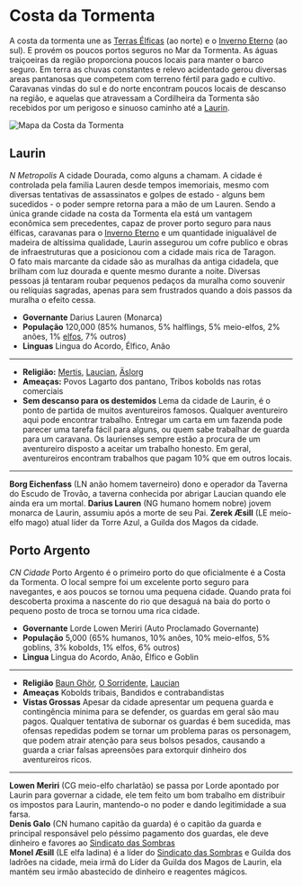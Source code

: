 # Costa da Tormenta
A costa da tormenta une as [Terras Élficas](./Terras%20Elficas.md) (ao norte) e o [Inverno Eterno](./Inverno%20Eterno.md) (ao sul). E provém os poucos portos seguros no Mar da Tormenta. As águas traiçoeiras da região proporciona poucos locais para manter o barco seguro. Em terra as chuvas constantes e relevo acidentado gerou diversas areas pantanosas que competem com terreno fértil para gado e cultivo.  
Caravanas vindas do sul e do norte encontram poucos locais de descanso na região, e aquelas que atravessam a Cordilheira da Tormenta são recebidos por um perigoso e sinuoso caminho até a [Laurin](##Laurin).

![Mapa da Costa da Tormenta](../../Mapa%20da%20Costa%20da%20Tormenta.png)

## Laurin
*N* *Metropolis*
A cidade Dourada, como alguns a chamam. A cidade é controlada pela familia Lauren desde tempos imemoriais, mesmo com diversas tentativas de assassinatos e golpes de estado - alguns bem sucedidos - o poder sempre retorna para a mão de um Lauren. Sendo a única grande cidade na costa da Tormenta ela está um vantagem econômica sem precedentes, capaz de prover porto seguro para naus élficas, caravanas para o [Inverno Eterno](./Inverno%20Eterno.md) e um quantidade inigualável de madeira de altíssima qualidade, Laurin assegurou um cofre publico e obras de infraestruturas que a posicionou com a cidade mais rica de Taragon.  
O fato mais marcante da cidade são as muralhas da antiga cidadela, que brilham com luz dourada e quente mesmo durante a noite. Diversas pessoas já tentaram roubar pequenos pedaços da muralha como souvenir ou relíquias sagradas, apenas para sem frustrados quando a dois passos da muralha o efeito cessa.
- **Governante** Darius Lauren (Monarca)
- **População** 120,000 (85% humanos, 5% halflings, 5% meio-elfos, 2% anões, 1% [elfos](../../Ra%C3%A7as/Elfos.md), 7% outros)
- **Linguas** Lingua do Acordo, Élfico, Anão
---
- **Religião:** [Mertis](../../Religi%C3%A3o/Deuses%20Maiores/Mertis.md), [Laucian](../../Religi%C3%A3o/Deuses%20Menores/Laucian.md), [Äslorg](../../Religi%C3%A3o/Deuses%20Maiores/%C3%84slorg.md)
- **Ameaças:** Povos Lagarto dos pantano, Tribos kobolds nas rotas comerciais
- **Sem descanso para os destemidos** Lema da cidade de Laurin, é o ponto de partida de muitos aventureiros famosos. Qualquer aventureiro aqui pode encontrar trabalho. Entregar um carta em um fazenda pode parecer uma tarefa fácil para alguns, ou quem sabe trabalhar de guarda para um caravana. Os laurienses sempre estão a procura de um aventureiro disposto a aceitar um trabalho honesto. Em geral, aventureiros encontram trabalhos que pagam 10% que em outros locais.
---
**Borg Eichenfass** (LN anão homem taverneiro) dono e operador da Taverna do Escudo de Trovão, a taverna conhecida por abrigar Laucian quando ele ainda era um mortal.
**Darius Lauren** (NG humano homem nobre) jovem monarca de Laurin, assumiu após a morte de seu Pai.
**Zerek Æsill** (LE meio-elfo mago) atual líder da Torre Azul, a Guilda dos Magos da cidade.


## Porto Argento
*CN* *Cidade*
Porto Argento é o primeiro porto do que oficialmente é a Costa da Tormenta. O local sempre foi um excelente porto seguro para navegantes, e aos poucos se tornou uma pequena cidade. Quando prata foi descoberta proxima a nascente do rio que desaguá na baia do porto o pequeno posto de troca se tornou uma rica cidade.  
- **Governante** Lorde Lowen Meriri (Auto Proclamado Governante)
- **População** 5,000 (65% humanos, 10% anões, 10% meio-elfos, 5% goblins, 3% kobolds, 1% elfos, 6% outros)
- **Lingua** Lingua do Acordo, Anão, Élfico e Goblin
---
- **Religião** [Baun Ghör](../../Religi%C3%A3o/Deuses%20Menores/Ba%C3%BCn%20Gh%C3%B6r.md), [O Sorridente](../../Religi%C3%A3o/Deuses%20Maiores/O%20Sorridente.md), [Laucian](../../Religi%C3%A3o/Deuses%20Menores/Laucian.md)
- **Ameaças** Kobolds tribais, Bandidos e contrabandistas
- **Vistas Grossas** Apesar da cidade apresentar um pequena guarda e contingência minima para se defender, os guardas em geral são mau pagos. Qualquer tentativa de subornar os guardas é bem sucedida, mas ofensas repedidas podem se tornar um problema paras os personagem, que podem atrair atenção para seus bolsos pesados, causando a guarda a criar falsas apreensões para extorquir dinheiro dos aventureiros ricos.
---
**Lowen Meriri** (CG meio-elfo charlatão) se passa por Lorde apontado por Laurin para governar a cidade, ele tem feito um bom trabalho em distribuir os impostos para Laurin, mantendo-o no poder e dando legitimidade a sua farsa.  
**Denis Galo** (CN humano capitão da guarda) é o capitão da guarda e principal responsável pelo péssimo pagamento dos guardas, ele deve dinheiro e favores ao [Sindicato das Sombras](../../Religi%C3%A3o/Organiza%C3%A7%C3%B5es%20Religiosas/SindicatoDasSombras.md)  
**Monel Æsill** (LE elfa ladina) é a líder do [Sindicato das Sombras]() e Guilda dos ladrões na cidade, meia irmã do Líder da Guilda dos Magos de Laurin, ela mantém seu irmão abastecido de dinheiro e reagentes mágicos.
